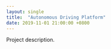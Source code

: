```yaml
---
layout: single
title:  "Autonomous Driving Platform"
date: 2019-11-01 21:00:00 +0800
---
```

Project description.
